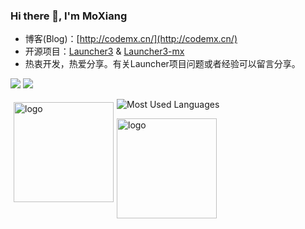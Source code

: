 <!--
**yuchuangu85/yuchuangu85** is a ✨ _special_ ✨ repository because its `README.md` (this file) appears on your GitHub profile.

Here are some ideas to get you started:

- 🔭 I’m currently working on ...
- 🌱 I’m currently learning ...
- 👯 I’m looking to collaborate on ...
- 🤔 I’m looking for help with ...
- 💬 Ask me about ...
- 📫 How to reach me: ...
- 😄 Pronouns: ...
- ⚡ Fun fact: ...
-->


### Hi there 👋, I'm MoXiang

- 博客(Blog)：[http://codemx.cn/](http://codemx.cn/)
- 开源项目：[Launcher3](https://github.com/Launcher3-dev/Launcher3) & [Launcher3-mx](https://github.com/Launcher3-dev/Launcher3-mx)
- 热衷开发，热爱分享。有关Launcher项目问题或者经验可以留言分享。

<!--统计访问人数-->
![](https://visitor-badge.glitch.me/badge?page_id=yuchuangu85.readme)
![](http://antzuhl.cn:4000/get/@yuchuangu85.readme)

<!--Github Stars统计-->
<img src="https://github-readme-stats.vercel.app/api?username=yuchuangu85&show_icons=true&theme=dark" alt="logo" height="160" align="left" style="margin: 5px; margin-bottom: 20px;" />

<!--开发语言统计-->
![Most Used Languages](https://github-readme-stats.vercel.app/api/top-langs/?username=coderfix-lab&theme=dark&layout=compact)

<!--底部统计-->
<img src="https://github-profile-trophy.vercel.app/?username=yuchuangu85&theme=flat&column=7" alt="logo" height="160" align="center" style="margin: auto; margin-bottom: 20px;" />
